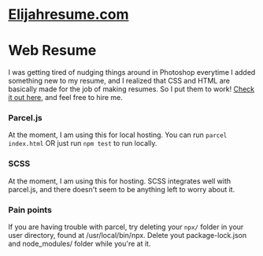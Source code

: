 # [Elijahresume.com](https://elijahresume.com/)


# Web Resume

I was getting tired of nudging things around in Photoshop everytime I added something new to my resume, and I realized that CSS and HTML are basically made for the job of making resumes. So I put them to work! [Check it out here](https://elijahresume.com/), and feel free to hire me.

### Parcel.js
At the moment, I am using this for local hosting. You can run `parcel index.html` OR just run `npm test` to run locally.

### SCSS
At the moment, I am using this for hosting. SCSS integrates well with parcel.js, and there doesn't seem to be anything left to worry about it.

### Pain points
If you are having trouble with parcel, try deleting your `npx/` folder in your user directory, found at /usr/local/bin/npx. Delete yout package-lock.json and node_modules/ folder while you're at it.